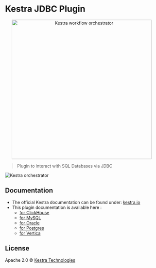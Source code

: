 # Kestra JDBC Plugin

<p align="center">
  <img width="460" src="https://kestra.io/logo.svg"  alt="Kestra workflow orchestrator" />
</p>

> Plugin to interact with SQL Databases via JDBC

![Kestra orchestrator](https://kestra.io/ui.gif)


## Documentation
* The official Kestra documentation can be found under: [kestra.io](https://kestra.io)
* This plugin documentation is available here :
  * [for ClickHouse](https://kestra.io/plugins/plugin-jdbc-clickhouse/)
  * [for MySQL](https://kestra.io/plugins/plugin-jdbc-mysql/)
  * [for Oracle](https://kestra.io/plugins/plugin-jdbc-oracle/)
  * [for Postgres](https://kestra.io/plugins/plugin-jdbc-postgres/)
  * [for Vertica](https://kestra.io/plugins/plugin-jdbc-vertica/)
  
## License
Apache 2.0 © [Kestra Technologies](https://kestra.io)

